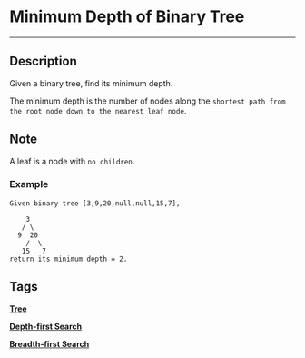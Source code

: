 # Minimum Depth of Binary Tree
-----
## Description
Given a binary tree, find its minimum depth.

The minimum depth is the number of nodes along the ```shortest path from the root node down to the nearest leaf node```.

## Note
A leaf is a node with ```no children```.

### Example
```
Given binary tree [3,9,20,null,null,15,7],

    3
   / \
  9  20
    /  \
   15   7
return its minimum depth = 2.
```

## Tags
**[Tree](https://leetcode.com/tag/tree)**

**[Depth-first Search](https://leetcode.com/tag/depth-first-search)**

**[Breadth-first Search](https://leetcode.com/tag/breadth-first-search)**


